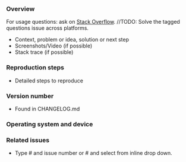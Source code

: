 ### Overview
For usage questions: ask on [Stack  Overflow](http://stackoverflow.com/questions/tagged/material-components-ios). //TODO: Solve the tagged questions issue across platforms.

 - Context, problem or idea, solution or next step
 - Screenshots/Video (if possible)
 - Stack trace (if possible)

### Reproduction steps
 - Detailed steps to reproduce

### Version number
 - Found in CHANGELOG.md

### Operating system and device

### Related issues
 - Type # and issue number or # and select from inline drop down.
